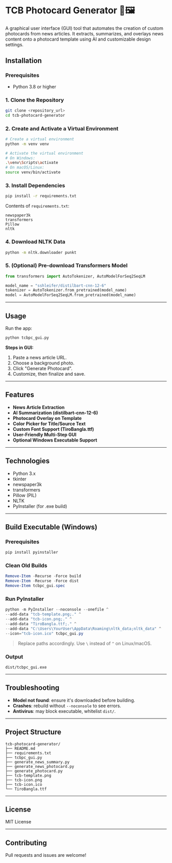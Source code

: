 
# TCB Photocard Generator 📰🖼️

A graphical user interface (GUI) tool that automates the creation of custom photocards from news articles. It extracts, summarizes, and overlays news content onto a photocard template using AI and customizable design settings.

## Installation

### Prerequisites

- Python 3.8 or higher

### 1. Clone the Repository

```bash
git clone <repository_url>
cd tcb-photocard-generator
```

### 2. Create and Activate a Virtual Environment

```bash
# Create a virtual environment
python -m venv venv

# Activate the virtual environment
# On Windows:
.\venv\Scripts\activate
# On macOS/Linux:
source venv/bin/activate
```

### 3. Install Dependencies

```bash
pip install -r requirements.txt
```

Contents of `requirements.txt`:

```
newspaper3k
transformers
Pillow
nltk
```

### 4. Download NLTK Data

```bash
python -m nltk.downloader punkt
```

### 5. (Optional) Pre-download Transformers Model

```python
from transformers import AutoTokenizer, AutoModelForSeq2SeqLM

model_name = "sshleifer/distilbart-cnn-12-6"
tokenizer = AutoTokenizer.from_pretrained(model_name)
model = AutoModelForSeq2SeqLM.from_pretrained(model_name)
```

---

## Usage

Run the app:

```bash
python tcbpc_gui.py
```

**Steps in GUI:**

1. Paste a news article URL.
2. Choose a background photo.
3. Click "Generate Photocard".
4. Customize, then finalize and save.

---

## Features

- **News Article Extraction**
- **AI Summarization (distilbart-cnn-12-6)**
- **Photocard Overlay on Template**
- **Color Picker for Title/Source Text**
- **Custom Font Support (TiroBangla.ttf)**
- **User-Friendly Multi-Step GUI**
- **Optional Windows Executable Support**

---

## Technologies

- Python 3.x
- tkinter
- newspaper3k
- transformers
- Pillow (PIL)
- NLTK
- PyInstaller (for .exe build)

---

## Build Executable (Windows)

### Prerequisites

```bash
pip install pyinstaller
```

### Clean Old Builds

```powershell
Remove-Item -Recurse -Force build
Remove-Item -Recurse -Force dist
Remove-Item tcbpc_gui.spec
```

### Run PyInstaller

```powershell
python -m PyInstaller --noconsole --onefile ^
--add-data "tcb-template.png;." ^
--add-data "tcb-icon.png;." ^
--add-data "TiroBangla.ttf;." ^
--add-data "C:\Users\YourUser\AppData\Roaming\nltk_data;nltk_data" ^
--icon="tcb-icon.ico" tcbpc_gui.py
```

> Replace paths accordingly. Use `\` instead of `^` on Linux/macOS.

### Output

```
dist/tcbpc_gui.exe
```

---

## Troubleshooting

- **Model not found**: ensure it's downloaded before building.
- **Crashes**: rebuild without `--noconsole` to see errors.
- **Antivirus**: may block executable, whitelist `dist/`.

---

## Project Structure

```
tcb-photocard-generator/
├── README.md
├── requirements.txt
├── tcbpc_gui.py
├── generate_news_summary.py
├── generate_news_photocard.py
├── generate_photocard.py
├── tcb-template.png
├── tcb-icon.png
├── tcb-icon.ico
└── TiroBangla.ttf
```

---

## License

MIT License

---

## Contributing

Pull requests and issues are welcome!
